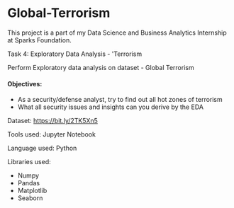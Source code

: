 # Global-Terrorism

This project is a part of my Data Science and Business Analytics Internship at Sparks Foundation.

Task 4: Exploratory Data Analysis - 'Terrorism

Perform Exploratory data analysis on dataset - Global Terrorism

#### Objectives:
 - As a security/defense analyst, try to find out all hot zones of terrorism
 - What all security issues and insights can you derive by the EDA

Dataset: https://bit.ly/2TK5Xn5

Tools used: Jupyter Notebook

Language used: Python

Libraries used: 
 - Numpy
 - Pandas
 - Matplotlib
 - Seaborn
